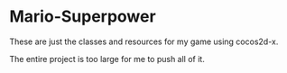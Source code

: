 # Mario-Superpower

These are just the classes and resources for my game using cocos2d-x.

The entire project is too large for me to push all of it.
